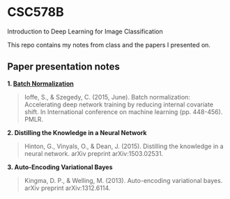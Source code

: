 # CSC578B
Introduction to Deep Learning for Image Classification

This repo contains my notes from class and the papers I presented on.

## Paper presentation notes
**1. [Batch Normalization](https://github.com/malloyca/CSC578B/blob/main/Batch%20Normalization%20Notes.ipynb)**
> Ioffe, S., & Szegedy, C. (2015, June). Batch normalization: Accelerating deep network training by reducing internal covariate shift. In International conference on machine learning (pp. 448-456). PMLR.

**2. Distilling the Knowledge in a Neural Network**
> Hinton, G., Vinyals, O., & Dean, J. (2015). Distilling the knowledge in a neural network. arXiv preprint arXiv:1503.02531.

**3. Auto-Encoding Variational Bayes**
> Kingma, D. P., & Welling, M. (2013). Auto-encoding variational bayes. arXiv preprint arXiv:1312.6114.
